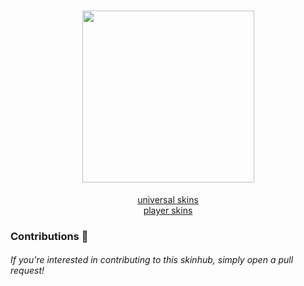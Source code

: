 <h1 align="center">
        <img src="https://i.imgur.com/WXgx7IS.png" width="275px"><br>
</h1>
<p align="center">
    <a href="universal/universal.md">universal skins</a><br>
    <a href="player/player.md">player skins</a>

### Contributions 🎉
###### If you're interested in contributing to this skinhub, simply open a pull request!